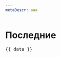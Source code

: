 ```yaml
---
metaDescr: aaa
---
```


<script setup>
import { data } from './recent.data.js'
import PostPreviewItem from 'vitepress-sls-blog-tmpl/src/components/PostPreviewListItem.vue'
import PostList from 'vitepress-sls-blog-tmpl/src/components/PostList.vue'

const res = {
  result: data,
}
</script>



# Последние


<pre>{{ data }}</pre>

<PostList :data="res" />

<!-- <div v-for="post in data">
  <PostPreviewItem :data="post" />
</div> -->

